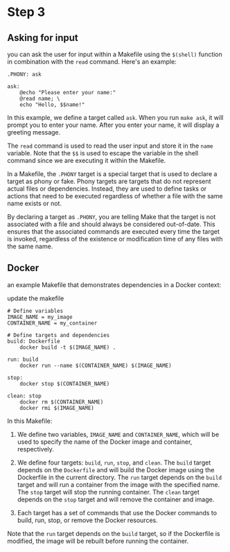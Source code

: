 # Step 3


## Asking for input

you can ask the user for input within a Makefile using the `$(shell)` function in combination with the `read` command. Here's an example:

```make
.PHONY: ask

ask:
    @echo "Please enter your name:"
    @read name; \
    echo "Hello, $$name!"
```

In this example, we define a target called `ask`. When you run `make ask`, it will prompt you to enter your name. After you enter your name, it will display a greeting message.

The `read` command is used to read the user input and store it in the `name` variable. Note that the `$$` is used to escape the variable in the shell command since we are executing it within the Makefile.

In a Makefile, the `.PHONY` target is a special target that is used to declare a target as phony or fake. Phony targets are targets that do not represent actual files or dependencies. Instead, they are used to define tasks or actions that need to be executed regardless of whether a file with the same name exists or not.

By declaring a target as `.PHONY`, you are telling Make that the target is not associated with a file and should always be considered out-of-date. This ensures that the associated commands are executed every time the target is invoked, regardless of the existence or modification time of any files with the same name.

## Docker


an example Makefile that demonstrates dependencies in a Docker context:

update the makefile

```
# Define variables
IMAGE_NAME = my_image
CONTAINER_NAME = my_container

# Define targets and dependencies
build: Dockerfile
	docker build -t $(IMAGE_NAME) .

run: build
	docker run --name $(CONTAINER_NAME) $(IMAGE_NAME)

stop:
	docker stop $(CONTAINER_NAME)

clean: stop
	docker rm $(CONTAINER_NAME)
	docker rmi $(IMAGE_NAME)
```

In this Makefile:

1. We define two variables, `IMAGE_NAME` and `CONTAINER_NAME`, which will be used to specify the name of the Docker image and container, respectively.

2. We define four targets: `build`, `run`, `stop`, and `clean`. The `build` target depends on the `Dockerfile` and will build the Docker image using the Dockerfile in the current directory. The `run` target depends on the `build` target and will run a container from the image with the specified name. The `stop` target will stop the running container. The `clean` target depends on the `stop` target and will remove the container and image.

3. Each target has a set of commands that use the Docker commands to build, run, stop, or remove the Docker resources.

Note that the `run` target depends on the `build` target, so if the Dockerfile is modified, the image will be rebuilt before running the container.